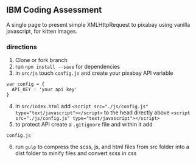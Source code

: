 ## IBM Coding Assessment

A single page to present simple XMLHttpRequest to pixabay using vanilla javascript, for kitten images.

### directions
1. Clone or fork branch
2. run `npm install --save` for dependencies
3. in `src/js` touch `config.js` and create your pixabay API variable
```
var config = {
  API_KEY : 'your api key'
}
```
4. in `src/index.html` add `<script src="./js/config.js" type="text/javascript"></script>` to the head directly above `<script src="./js/config.js" type="text/javascript"></script>`
5. to protect API create a `.gitignore` file and within it add
```
config.js
```
6. run `gulp` to compress the scss, js, and html files from src folder into a dist folder to minify files and convert scss in css
